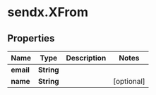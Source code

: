 # sendx.XFrom

## Properties

Name | Type | Description | Notes
------------ | ------------- | ------------- | -------------
**email** | **String** |  | 
**name** | **String** |  | [optional] 


